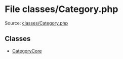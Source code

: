 File classes/Category.php
=========

Source: [classes/Category.php](https://github.com/PrestaShop/PrestaShop/blob/1.5.6.3/classes/Category.php)


Classes
-------

* [CategoryCore](class.CategoryCore.md)

